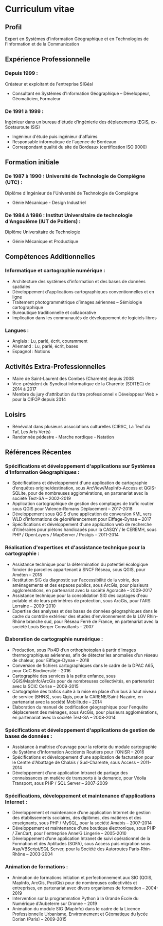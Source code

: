 # Curriculum vitae

## Profil
Expert en Systèmes d'Information Géographique et en Technologies de l'Information et de la Communication

## Expérience Professionnelle

### Depuis 1999 :
Créateur et exploitant de l'entreprise SIGéal  
- Consultant en Systèmes d'Information Géographique – Développeur, Géomaticien, Formateur

### De 1991 à 1999 :
Ingénieur dans un bureau d'étude d'ingénierie des déplacements (EGIS, ex-Scetauroute ISIS)  
- Ingénieur d'étude puis ingénieur d'affaires
- Responsable informatique de l'agence de Bordeaux
- Correspondant qualité du site de Bordeaux (certification ISO 9000)

## Formation initiale

### De 1987 à 1990 : Université de Technologie de Compiègne (UTC) :
Diplôme d'Ingénieur de l'Université de Technologie de Compiègne  
- Génie Mécanique - Design Industriel

### De 1984 à 1986 : Institut Universitaire de technologie d'Angoulême (IUT de Poitiers) :
Diplôme Universitaire de Technologie  
- Génie Mécanique et Productique

## Compétences Additionnelles

### Informatique et cartographie numérique :
- Architecture des systèmes d'information et des bases de données spatiales
- Développement d'applications cartographiques conventionnelles et en ligne
- Traitement photogrammétrique d’images aériennes – Sémiologie cartographique
- Bureautique traditionnelle et collaborative
- Implication dans les communautés de développement de logiciels libres

### Langues :
- Anglais :	Lu, parlé, écrit, couramment
- Allemand : Lu, parlé, écrit, bases
- Espagnol : Notions

## Activités Extra-Professionnelles

- Maire de Saint-Laurent des Combes (Charente) depuis 2008
- Vice-président du Syndicat Informatique de la Charente (SDITEC) de 2014 à 2017
- Membre du jury d'attribution du titre professionnel « Développeur Web » pour la CIFOP depuis 2014

## Loisirs

- Bénévolat dans plusieurs associations culturelles (CIRSC, La Teuf du Taf, Les Arts Verts)
- Randonnée pédestre - Marche nordique - Natation

## Références Récentes

### Spécifications et développement d'applications sur Systèmes d'Information Géographiques :
- Spécifications et développement d'une application de cartographie d’enquêtes origine/destination, sous ArcView/MapInfo-Access et QGIS-SQLite, pour de nombreuses agglomérations, en partenariat avec la société Test-SA – 2002-2019
- Application cartographique de gestion des comptages de trafic routier sous QGIS pour Valence-Romans Déplacement – 2017-2018
- Développement sous QGIS d’une application de conversion KML vers WLD d’informations de géoréférencement pour Eiffage-Dynae – 2017
- Spécifications et développement d'une application web de recherche d'itinéraires pour piétons handicapés pour la CASQY / le CEREMH, sous PHP / OpenLayers / MapServer / Postgis – 2011-2014

### Réalisation d'expertises et d'assistance technique pour la cartographie :
- Assistance technique pour la détermination du potentiel écologique foncier de parcelles appartenant à SNCF Réseau, sous QGIS, pour Améten – 2018
- Restitution SIG du diagnostic sur l'accessibilité de la voirie, des aménagements et des espaces publics, sous ArcGis, pour plusieurs agglomérations, en partenariat avec la société Agoracité – 2009-2017
- Assistance technique pour la consolidation SIG des captages d'eau potable et de leurs périmètres de protection, sous ArcGis, pour l'ARS Lorraine – 2009-2010
- Expertise des analyses et des bases de données géographiques dans le cadre du contrôle extérieur des études d'environnement de la LGV Rhin-Rhône branche sud, pour Réseau Ferré de France, en partenariat avec la société Louis Berger Consultants – 2007

### Élaboration de cartographie numérique :
- Production, sous Pix4D d’un orthophotoplan à partir d’images thermographiques aériennes, afin de détecter les anomalies d’un réseau de chaleur, pour Eiffage-Dynae – 2018
- Conversion de fichiers cartographiques dans le cadre de la DPAC A65, pour CdC Biodiversité – 2016
- Cartographie des services à la petite enfance, sous QGIS/MapInfo/ArcGis pour de nombreuses collectivités, en partenariat avec la SCIC Cerise – 2009-2015
- Cartographie des trafics suite à la mise en place d'un bus à haut niveau de service (BHNS), sous Qgis, pour la CARENE/Saint-Nazaire, en partenariat avec la société Mobilitude – 2014
- Élaboration du manuel de codification géographique pour l'enquête déplacement des ménages, sous ArcGis, pour plusieurs agglomérations, en partenariat avec la société Test-SA – 2008-2014

### Spécifications et développement d'applications de gestion de bases de données :
- Assistance à maîtrise d'ouvrage pour la refonte du module cartographie du Système d’Information Accidents Routiers pour l'ONISR – 2016
- Spécifications et développement d'une application de facturation pour le Centre d'Abattage de Chalais / Sud-Charente, sous Access – 2011-2014
- Développement d’une application Intranet de partage des connaissances en matière de transports à la demande, pour Véolia Transport, sous PHP / SQL Server – 2007-2009

### Spécifications, développement et maintenance d'applications Internet :
- Développement et maintenance d’une application Internet de gestion des établissements scolaires, des diplômes, des matières et des enseignants, sous PHP / MySQL, pour la société Amabis – 2007-2014
- Développement et maintenance d'une boutique électronique, sous PHP / ZenCart, pour l'entreprise Anne’G Lingerie – 2005-2010
- Développement d’une application Intranet de suivi opérationnel de la Formation et des Aptitudes (SOFA), sous Access puis migration sous Asp/VBScript/SQL Server, pour la Société des Autoroutes Paris-Rhin-Rhône – 2003-2004

### Animation de formations :
- Animation de formations initiation et perfectionnement aux SIG (QGIS, MapInfo, ArcGis, PostGis) pour de nombreuses collectivités et entreprises, en partenariat avec divers organismes de formation – 2004-2019
- Intervention sur la programmation Python à la Grande École du Numérique d'Aubeterre sur Dronne – 2019
- Animation du module SIG (MapInfo) dans le cadre de la Licence Professionnelle Urbanisme, Environnement et Géomatique du lycée Dorian (Paris) – 2009-2015
